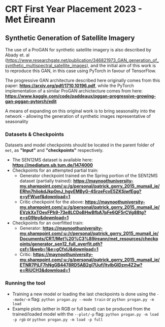 # CRT First Year Placement 2023 - Met Éireann

## Synthetic Generation of Satellite Imagery

The use of a ProGAN for synthetic satellite imagery is also described by Abady et. al (https://www.researchgate.net/publication/346821973_GAN_generation_of_synthetic_multispectral_satellite_images), and the initial aim of this work is to reproduce this GAN, in this case using PyTorch in favour of TensorFlow.

The progressive GAN architecture described here originally comes from this paper: **https://arxiv.org/pdf/1710.10196.pdf**, while the PyTorch implementation of a similar ProGAN archictecture comes from here: **https://www.kaggle.com/code/paddeaux/pggan-progressive-growing-gan-pggan-pytorch/edit**

A means of expanding on this original work is to bring seasonality into the network - allowing the generation of synthetic images representative of seasonality

### Datasets & Checkpoints
Datasets and model checkpoints should be located in the parent folder of `met`, as **"Input"** and **"checkpoints"** respectively.

* The SEN12MS dataset is available here: **https://mediatum.ub.tum.de/1474000**
* Checkpoints for an attempted partial train:
   * Generator checkpoint trained on the Spring portion of the SEN12MS dataset (partially trained): **https://maynoothuniversity-my.sharepoint.com/:u:/g/personal/patrick_gorry_2015_mumail_ie/ERhn7hIiokdJkp0mJ_hgvEMByG-4SrzeFcvE5ZKSjwfEgg?e=yFWuef&download=1**
   * Critic checkpoint for the above: **https://maynoothuniversity-my.sharepoint.com/:u:/g/personal/patrick_gorry_2015_mumail_ie/EVzkXxTOevFPh9-73e8LCDoBHwBfbA7pFe6QF5rCVg88tg?e=sG9Ipy&download=1**
* Checkpoints for an overfitted train:
   * Generator: **https://maynoothuniversity-my.sharepoint.com/:u:/r/personal/patrick_gorry_2015_mumail_ie/Documents/CRT/Met%20%C3%89ireann/met_resources/checkpoints/generator_sen12_full_overfit.pth?csf=1&web=1&e=gCfxlJ&download=1**
   * Critic: **https://maynoothuniversity-my.sharepoint.com/:u:/g/personal/patrick_gorry_2015_mumail_ie/ETNR7PjLF7hNgGB4478RD5AB2gI7Uufj1tvlbGlDzm4Z2w?e=RiUCH3&download=1**


### Running the tool
* Training a new model or loading the last checkpoints is done using the `--mode/-m` flag:
 `python progan.py --mode train` or `python progan.py -m load`
* Example plots (either in RGB or full band) can be produced from the trained/loaded model with the `--plot/-p` flag:
`python progan.py -m load -p rgb` or `python progan.py -m load -p full` 
 

